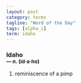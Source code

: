 ```yaml
---
layout: post
category: terms
tagline: "Word of the Day"
tags: [alpha_i]
term: idaho
---
```


<h3>Idaho<br/> <small>&mdash; n. (id<span>&middot;</span>a<span>&middot;</span>ho)</small></h3>
<p><ol><li>reminiscence of a pimp</li>
</ol></p>
